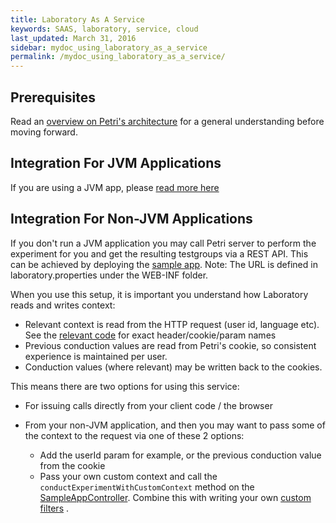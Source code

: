 ```yaml
---
title: Laboratory As A Service
keywords: SAAS, laboratory, service, cloud
last_updated: March 31, 2016
sidebar: mydoc_using_laboratory_as_a_service
permalink: /mydoc_using_laboratory_as_a_service/
---
```


## Prerequisites

Read an [overview on Petri's architecture]({{site.data.urls.mydoc_architecture_overview.url}}}) for a general understanding before moving forward.

## Integration For JVM Applications

If you are using a JVM app, please [read more here]({{site.data.urls.mydoc_integrating_petri_into_your_app.url}})  

## Integration For Non-JVM Applications

If you don't run a JVM application you may call Petri server to perform the experiment for you and get the resulting testgroups via a REST API.
This can be achieved by deploying the [sample app](https://github.com/wix/petri/tree/master/sample-petri-app). Note: The URL is defined in laboratory.properties under the WEB-INF folder.

When you use this setup, it is important you understand how Laboratory reads and writes context:  

- Relevant context is read from the HTTP request (user id, language etc). See the [relevant code](https://github.com/wix/petri/blob/master/petri-spring-integration/src/main/java/com/wixpress/petri/laboratory/HttpRequestUserInfoExtractor.java) for exact header/cookie/param names
- Previous conduction values are read from Petri's cookie, so consistent experience is maintained per user.
- Conduction values (where relevant) may be written back to the cookies.

This means there are two options for using this service:

- For issuing calls directly from your client code / the browser
- From your non-JVM application, and then you may want to pass some of the context to the request via one of these 2 options:

  - Add the userId param for example, or the previous conduction value from the cookie
  - Pass your own custom context and call the `conductExperimentWithCustomContext` method on the [SampleAppController](https://github.com/wix/petri/blob/2c31c03a47dcf00466fc812834b5c7abdc3271ae/sample-petri-app/src/main/java/com/wixpress/common/petri/SampleAppController.java). Combine this with writing your own [custom filters]({{site.data.urls.mydoc_custom_filters.url}}})
.  

